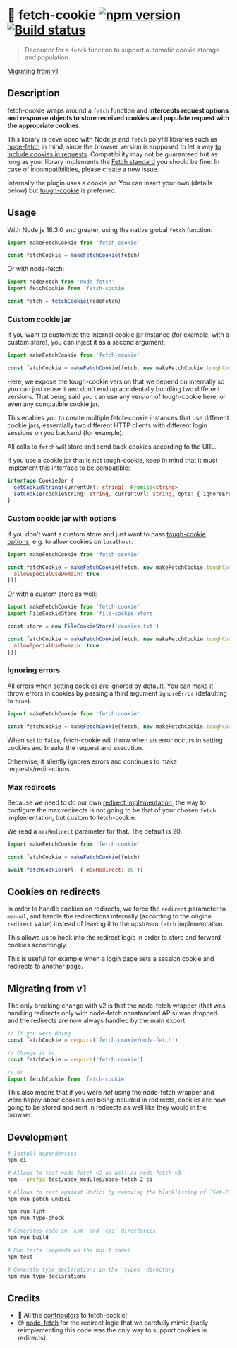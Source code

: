 # 🍪 fetch-cookie [![npm version](https://img.shields.io/npm/v/fetch-cookie?style=flat-square)](https://www.npmjs.org/package/fetch-cookie) [![Build status](https://img.shields.io/github/actions/workflow/status/valeriangalliat/fetch-cookie/test.yml?style=flat-square)](https://github.com/valeriangalliat/fetch-cookie/actions/workflows/test.yml)

> Decorator for a `fetch` function to support automatic cookie storage
> and population.

[Migrating from v1](#migrating-from-v1)

## Description

fetch-cookie wraps around a `fetch` function and **intercepts request
options and response objects to store received cookies and populate
request with the appropriate cookies**.

This library is developed with Node.js and `fetch` polyfill libraries such
as [node-fetch] in mind, since the browser version is supposed to let a
way [to include cookies in requests][include]. Compatibility may not be
guaranteed but as long as your library implements the [Fetch standard]
you should be fine. In case of incompatibilities, please create a new
issue.

[Fetch standard]: https://fetch.spec.whatwg.org/
[node-fetch]: https://www.npmjs.com/package/node-fetch
[include]: http://updates.html5rocks.com/2015/03/introduction-to-fetch#sending-credentials-with-a-fetch-request

Internally the plugin uses a cookie jar. You can insert your own
(details below) but [tough-cookie] is preferred.

[tough-cookie]: https://www.npmjs.com/package/tough-cookie

## Usage

With Node.js 18.3.0 and greater, using the native global `fetch`
function:

```js
import makeFetchCookie from 'fetch-cookie'

const fetchCookie = makeFetchCookie(fetch)
```

Or with node-fetch:

```js
import nodeFetch from 'node-fetch'
import fetchCookie from 'fetch-cookie'

const fetch = fetchCookie(nodeFetch)
```

### Custom cookie jar

If you want to customize the internal cookie jar instance (for example,
with a custom store), you can inject it as a second argument:

```js
import makeFetchCookie from 'fetch-cookie'

const fetchCookie = makeFetchCookie(fetch, new makeFetchCookie.toughCookie.CookieJar())
```

Here, we expose the tough-cookie version that we depend on internally so
you can just reuse it and don't end up accidentally bundling two
different versions. That being said you can use any version of
tough-cookie here, or even any compatible cookie jar.

This enables you to create multiple fetch-cookie instances that use
different cookie jars, essentially two different HTTP clients with
different login sessions on you backend (for example).

All calls to `fetch` will store and send back cookies according to the
URL.

If you use a cookie jar that is not tough-cookie, keep in mind that it
must implement this interface to be compatible:

```ts
interface CookieJar {
  getCookieString(currentUrl: string): Promise<string>
  setCookie(cookieString: string, currentUrl: string, opts: { ignoreError: boolean }): Promise
}
```

### Custom cookie jar with options

If you don't want a custom store and just want to pass [tough-cookie
options](https://github.com/salesforce/tough-cookie#cookiejarstore-options),
e.g. to allow cookies on `localhost`:

```js
import makeFetchCookie from 'fetch-cookie'

const fetchCookie = makeFetchCookie(fetch, new makeFetchCookie.toughCookie.CookieJar(undefined, {
  allowSpecialUseDomain: true
}))
```

Or with a custom store as well:

```js
import makeFetchCookie from 'fetch-cookie'
import FileCookieStore from 'file-cookie-store'

const store = new FileCookieStore('cookies.txt')

const fetchCookie = makeFetchCookie(fetch, new makeFetchCookie.toughCookie.CookieJar(store, {
  allowSpecialUseDomain: true
}))
```

### Ignoring errors

All errors when setting cookies are ignored by default. You can make it
throw errors in cookies by passing a third argument `ignoreError` (defaulting to `true`).

```js
import makeFetchCookie from 'fetch-cookie'

const fetchCookie = makeFetchCookie(fetch, new makeFetchCookie.toughCookie.CookieJar(), false)
```

When set to `false`, fetch-cookie will throw when an error occurs in
setting cookies and breaks the request and execution.

Otherwise, it silently ignores errors and continues to make
requests/redirections.

### Max redirects

Because we need to do our own [redirect implementation](#cookies-on-redirects),
the way to configure the max redirects is not going to be that of your
chosen `fetch` implementation, but custom to fetch-cookie.

We read a `maxRedirect` parameter for that. The default is 20.

```js
import makeFetchCookie from 'fetch-cookie'

const fetchCookie = makeFetchCookie(fetch)

await fetchCookie(url, { maxRedirect: 10 })
```

## Cookies on redirects

In order to handle cookies on redirects, we force the `redirect`
parameter to `manual`, and handle the redirections internally (according
to the original `redirect` value) instead of leaving it to the upstream
`fetch` implementation.

This allows us to hook into the redirect logic in order to store and
forward cookies accordingly.

This is useful for example when a login page sets a session cookie and
redirects to another page.

## Migrating from v1

The only breaking change with v2 is that the node-fetch wrapper (that
was handling redirects only with node-fetch nonstandard APIs) was
dropped and the redirects are now always handled by the main export.

```js
// If you were doing
const fetchCookie = require('fetch-cookie/node-fetch')

// Change it to
const fetchCookie = require('fetch-cookie')

// Or
import fetchCookie from 'fetch-cookie'
```

This also means that if you were *not* using the node-fetch wrapper and
were happy about cookies *not* being included in redirects, cookies are
now going to be stored and sent in redirects as well like they would in
the browser.

## Development

```sh
# Install dependencies
npm ci

# Allows to test node-fetch v2 as well as node-fetch v3
npm --prefix test/node_modules/node-fetch-2 ci

# Allows to test against Undici by removing the blacklisting of `Set-Cookie` headers
npm run patch-undici

npm run lint
npm run type-check

# Generates code in `esm` and `cjs` directories
npm run build

# Run tests (depends on the built code)
npm test

# Generate type declarations in the `types` directory
npm run type-declarations
```

## Credits

* 🥰 All the [contributors](https://github.com/valeriangalliat/fetch-cookie/graphs/contributors)
  to fetch-cookie!
* 😍 [node-fetch](https://github.com/node-fetch/node-fetch) for the
  redirect logic that we carefully mimic (sadly reimplementing this code
  was the only way to support cookies in redirects).
